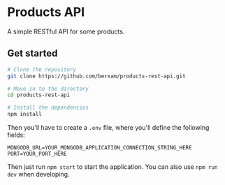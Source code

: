 # Products API

A simple RESTful API for some products.

## Get started

```sh
# Clone the repository
git clone https://github.com/berxam/products-rest-api.git

# Move in to the directory
cd products-rest-api

# Install the dependencies
npm install
```

Then you'll have to create a `.env` file, where you'll define the following fields:
```
MONGODB_URL=YOUR_MONGODB_APPLICATION_CONNECTION_STRING_HERE
PORT=YOUR_PORT_HERE
```

Then just run `npm start` to start the application. You can also use `npm run dev` when developing.
